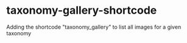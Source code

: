 taxonomy-gallery-shortcode
==========================

Adding the shortcode "taxonomy_gallery" to list all images for a given taxonomy
